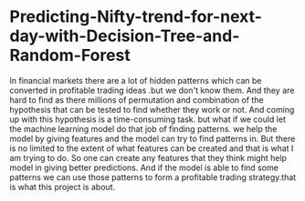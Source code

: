 # Predicting-Nifty-trend-for-next-day-with-Decision-Tree-and-Random-Forest

In financial markets there are a lot of hidden patterns which can be converted in profitable trading ideas .but we don't know them.  And they are hard to find as there millions of permutation and combination of the hypothesis that can be tested to find whether they work or not. And coming up with this hypothesis is a time-consuming task. but what if we could let the machine learning model do that job of finding patterns. we help the model by giving features and the model can try to find patterns in. But there is no limited to the extent of what features can be created and that is what I am trying to do. So one can create any features that they think might help model in giving better predictions. And if the model is able to find some patterns we can use those patterns to form a profitable trading strategy.that is what this project is about.  
